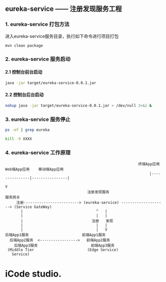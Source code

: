 ## eureka-service —— 注册发现服务工程

### 1. eureka-service 打包方法

进入eureka-service服务目录，执行如下命令进行项目打包

```Bash
mvn clean package
```

### 2. eureka-service 服务启动

#### 2.1 控制台前台启动

```Bash
java -jar target/eureka-service-0.0.1.jar
```

#### 2.2 控制台后台启动

```Bash
nohup java -jar target/eureka-service-0.0.1.jar > /dev/null 2>&1 &
```

### 3. eureka-service 服务停止

```Bash
ps -ef | grep eureka

kill -9 XXXX
```

### 4. eureka-service 工作原理

                                                                终端App应用    Web端App应用    移动端App应用
                                                                     |---------------|----------------|
                                                                                     V
                                         注册发现服务                             服务网关
         注册-------------------------> (eureka-service) --------------------> (Service GateWay)   
           |                                 ^   |
           |                                 |   |
           |                               注册   发现
           |                                 |   |
           |                                 |   V
    后端App1服务                        前端App1服务
      后端App2服务  <----------------->   前端App2服务
        后端App3服务                        前端App3服务
     (Middle Tier                        (Edge Service)
       Service)
    
# iCode studio.
